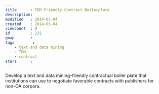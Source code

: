 ```yaml
---
title      : TDM Friendly Contract Boilerplate
description: 
modified   : 2014-05-04
created    : 2014-05-04
viewcount  : 0
id         : 232
gmap       : 
tags        :
    - text and data mining
    - TDM
    - contract
stars      : 
---
```


Develop a text and data mining-friendly contractual boiler plate that institutions can use to negotiate favorable contracts with publishers for non-OA corpora.
